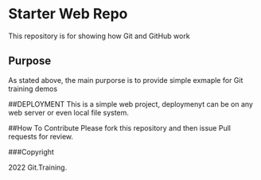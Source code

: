 # Starter Web Repo

This repository is for showing how Git and GitHub work

## Purpose

As stated above, the main purporse is to provide simple exmaple for Git training demos

##DEPLOYMENT
This is a simple web project, deploymenyt can be on any web server or even local file system.

##How To Contribute
Please fork this repository and then issue Pull requests for review.

###Copyright

2022 Git.Training.
